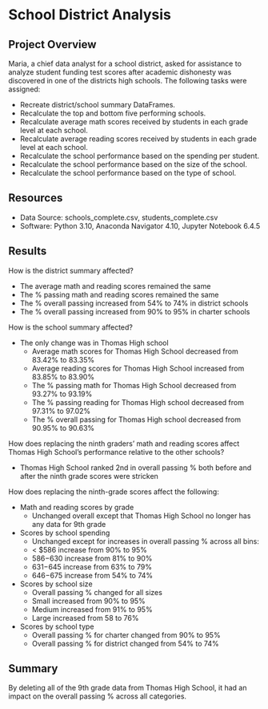 # School District Analysis

## Project Overview
Maria, a chief data analyst for a school district, asked for assistance to analyze student funding test scores after academic dishonesty was discovered in one of the districts high schools.  The following tasks were assigned:

  - Recreate district/school summary DataFrames.
  - Recalculate the top and bottom five performing schools.
  - Recalculate average math scores received by students in each grade level at each school.
  - Recalculate average reading scores received by students in each grade level at each school.
  - Recalculate the school performance based on the spending per student.
  - Recalculate the school performance based on the size of the school.
  - Recalculate the school performance based on the type of school.

## Resources
- Data Source: schools_complete.csv, students_complete.csv
- Software: Python 3.10, Anaconda Navigator 4.10, Jupyter Notebook 6.4.5

## Results
How is the district summary affected?
  - The average math and reading scores remained the same
  - The % passing math and reading scores remained the same
  - The % overall passing increased from 54% to 74% in district schools
  - The % overall passing increased from 90% to 95% in charter schools
  
How is the school summary affected?
  - The only change was in Thomas High school
    - Average math scores for Thomas High School decreased from 83.42% to 83.35% 
    - Average reading scores for Thomas High School increased from 83.85% to 83.90%
    - The % passing math for Thomas High School decreased from 93.27% to 93.19%
    - The % passing reading for Thomas High school decreased from 97.31% to 97.02%
    - The % overall passing for Thomas High school decreased from 90.95% to 90.63%
    
How does replacing the ninth graders’ math and reading scores affect Thomas High School’s performance relative to the other schools?
  - Thomas High School ranked 2nd in overall passing % both before and after the ninth grade scores were stricken


How does replacing the ninth-grade scores affect the following:
  - Math and reading scores by grade
    - Unchanged overall except that Thomas High School no longer has any data for 9th grade
  - Scores by school spending
    - Unchanged except for increases in overall passing % across all bins:
    - < $586 increase from 90% to 95%
    - $586-$630 increase from 81% to 90%
    - $631-$645 increase from 63% to 79%
    - $646-$675 increase from 54% to 74%  
  - Scores by school size
    - Overall passing % changed for all sizes
    - Small increased from 90% to 95%
    - Medium increased from 91% to 95%
    - Large increased from 58 to 76%   
  - Scores by school type
    - Overall passing % for charter changed from 90% to 95%
    - Overall passing % for district changed from 54% to 74%
    
## Summary
By deleting all of the 9th grade data from Thomas High School, it had an impact on the overall passing % across all categories.  
